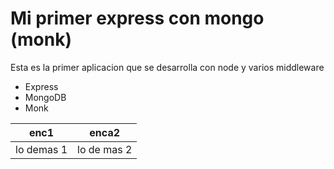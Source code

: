 # Mi primer express con mongo (monk)

Esta es la primer aplicacion que se desarrolla con node y varios middleware

- Express
- MongoDB
- Monk

|enc1|enca2|
|-|-|
|lo demas 1|lo de mas 2|
